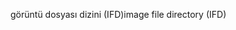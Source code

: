 <span data-ttu-id="5fca6-101">görüntü dosyası dizini (IFD)</span><span class="sxs-lookup"><span data-stu-id="5fca6-101">image file directory (IFD)</span></span>